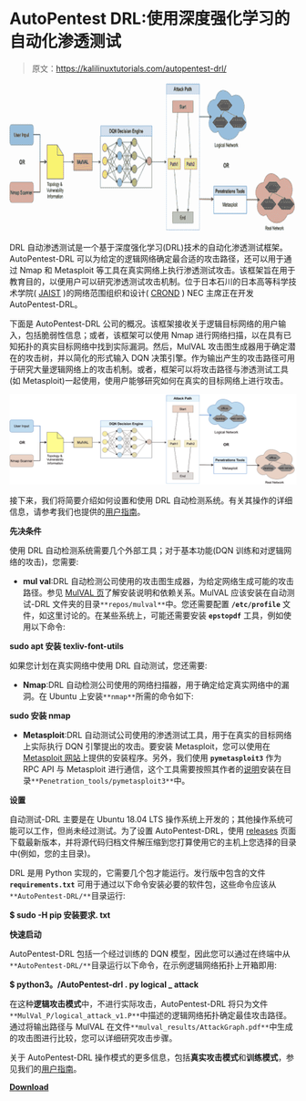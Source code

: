 # AutoPentest DRL:使用深度强化学习的自动化渗透测试

> 原文：<https://kalilinuxtutorials.com/autopentest-drl/>

[![AutoPentest DRL : Automated Penetration Testing Using Deep Reinforcement Learning](img//a57842d9313c0544923973043db031e3.png "AutoPentest DRL : Automated Penetration Testing Using Deep Reinforcement Learning")](https://1.bp.blogspot.com/-bViKpnkf4wg/YLTmr9S1MxI/AAAAAAAAJRQ/aLkEeNLVFl4vguf-eTX_OdewCaF6JdkggCLcBGAsYHQ/s728/AutoPentest%2BDRL%25281%2529.png)

DRL 自动渗透测试是一个基于深度强化学习(DRL)技术的自动化渗透测试框架。AutoPentest-DRL 可以为给定的逻辑网络确定最合适的攻击路径，还可以用于通过 Nmap 和 Metasploit 等工具在真实网络上执行渗透测试攻击。该框架旨在用于教育目的，以便用户可以研究渗透测试攻击机制。位于日本石川的日本高等科学技术学院( [JAIST](https://www.jaist.ac.jp/english/) )的网络范围组织和设计( [CROND](https://www.jaist.ac.jp/misc/crond/index-en.html) ) NEC 主席正在开发 AutoPentest-DRL。

下面是 AutoPentest-DRL 公司的概况。该框架接收关于逻辑目标网络的用户输入，包括脆弱性信息；或者，该框架可以使用 Nmap 进行网络扫描，以在具有已知拓扑的真实目标网络中找到实际漏洞。然后，MulVAL 攻击图生成器用于确定潜在的攻击树，并以简化的形式输入 DQN 决策引擎。作为输出产生的攻击路径可用于研究大量逻辑网络上的攻击机制。或者，框架可以将攻击路径与渗透测试工具(如 Metasploit)一起使用，使用户能够研究如何在真实的目标网络上进行攻击。

![](img//815a2bf8ab664ad854851f42659d7dc7.png)

接下来，我们将简要介绍如何设置和使用 DRL 自动检测系统。有关其操作的详细信息，请参考我们也提供的[用户指南](https://github.com/crond-jaist/AutoPentest-DRL/blob/master/user_guide.md)。

**先决条件**

使用 DRL 自动检测系统需要几个外部工具；对于基本功能(DQN 训练和对逻辑网络的攻击)，您需要:

*   **mul val**:DRL 自动检测公司使用的攻击图生成器，为给定网络生成可能的攻击路径。参见 [MulVAL 页](https://github.com/risksense/mulval)了解安装说明和依赖关系。MulVAL 应该安装在自动测试-DRL 文件夹的目录`**repos/mulval**`中。您还需要配置 **`/etc/profile`** 文件，如这里讨论的。在某些系统上，可能还需要安装 **`epstopdf`** 工具，例如使用以下命令:

**sudo apt 安装 texliv-font-utils**

如果您计划在真实网络中使用 DRL 自动测试，您还需要:

*   **Nmap**:DRL 自动检测公司使用的网络扫描器，用于确定给定真实网络中的漏洞。在 Ubuntu 上安装`**nmap**`所需的命令如下:

**sudo 安装 nmap**

*   **Metasploit**:DRL 自动测试公司使用的渗透测试工具，用于在真实的目标网络上实际执行 DQN 引擎提出的攻击。要安装 Metasploit，您可以使用在 [Metasploit 网站](https://www.metasploit.com/)上提供的安装程序。另外，我们使用 **`pymetasploit3`** 作为 RPC API 与 Metasploit 进行通信，这个工具需要按照其作者的[说明](https://github.com/DanMcInerney/pymetasploit3)安装在目录`**Penetration_tools/pymetasploit3**`中。

**设置**

自动测试-DRL 主要是在 Ubuntu 18.04 LTS 操作系统上开发的；其他操作系统可能可以工作，但尚未经过测试。为了设置 AutoPentest-DRL，使用 [releases](https://github.com/crond-jaist/AutoPentest-DRL/releases) 页面下载最新版本，并将源代码归档文件解压缩到您打算使用它的主机上您选择的目录中(例如，您的主目录)。

DRL 是用 Python 实现的，它需要几个包才能运行。发行版中包含的文件 **`requirements.txt`** 可用于通过以下命令安装必要的软件包，这些命令应该从`**AutoPentest-DRL/**`目录运行:

**$ sudo -H pip 安装要求. txt**

**快速启动**

AutoPentest-DRL 包括一个经过训练的 DQN 模型，因此您可以通过在终端中从`**AutoPentest-DRL/**`目录运行以下命令，在示例逻辑网络拓扑上开箱即用:

**$ python3。/AutoPentest-drl . py logical _ attack**

在这种**逻辑攻击模式**中，不进行实际攻击，AutoPentest-DRL 将只为文件`**MulVal_P/logical_attack_v1.P**`中描述的逻辑网络拓扑确定最佳攻击路径。通过将输出路径与 MulVAL 在文件`**mulval_results/AttackGraph.pdf**`中生成的攻击图进行比较，您可以详细研究攻击步骤。

关于 AutoPentest-DRL 操作模式的更多信息，包括**真实攻击模式**和**训练模式**，参见我们的[用户指南](https://github.com/crond-jaist/AutoPentest-DRL/blob/master/user_guide.md)。

[**Download**](https://github.com/crond-jaist/AutoPentest-DRL)